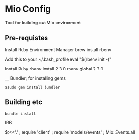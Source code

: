 # Mio Config

Tool for building out Mio environment 

## Pre-requistes

Install Ruby Environment Manager
brew install rbenv

Add this to your ~/.bash_profile
eval "$(rbenv init -)"


Install Ruby 
rbenv install 2.3.0
 rbenv global 2.3.0


__ Bundler; for installing gems
   ``` 
   $sudo gem install bundler 
   ```



## Building etc

```
bundle install 

```


IRB 

$:<<'.' ; require 'client' ; require 'models/events' ; Mio::Events.all


